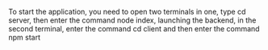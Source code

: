 To start the application, you need to open two terminals in one, type cd server, then enter the command node index, launching the backend, in the second terminal, enter the command cd client and then enter the command npm start
